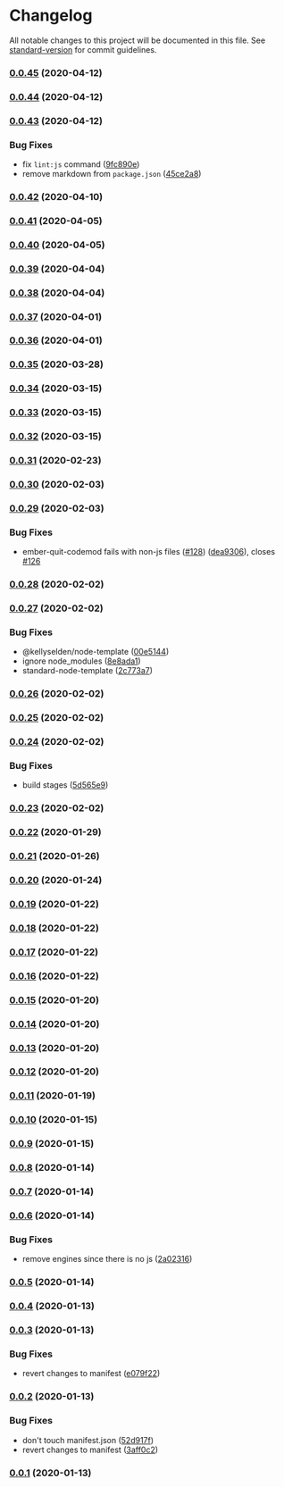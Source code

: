 # Changelog

All notable changes to this project will be documented in this file. See [standard-version](https://github.com/conventional-changelog/standard-version) for commit guidelines.

### [0.0.45](https://github.com/ember-cli/ember-cli-update-codemods-manifest/compare/ember-cli-update-codemods-manifest@0.0.44...ember-cli-update-codemods-manifest@0.0.45) (2020-04-12)

### [0.0.44](https://github.com/ember-cli/ember-cli-update-codemods-manifest/compare/ember-cli-update-codemods-manifest@0.0.43...ember-cli-update-codemods-manifest@0.0.44) (2020-04-12)

### [0.0.43](https://github.com/ember-cli/ember-cli-update-codemods-manifest/compare/ember-cli-update-codemods-manifest@0.0.42...ember-cli-update-codemods-manifest@0.0.43) (2020-04-12)


### Bug Fixes

* fix `lint:js` command ([9fc890e](https://github.com/ember-cli/ember-cli-update-codemods-manifest/commit/9fc890e0eff55a200bb88b1b6fb3f7e35f948707))
* remove markdown from `package.json` ([45ce2a8](https://github.com/ember-cli/ember-cli-update-codemods-manifest/commit/45ce2a8c6dc731185ce74a30c6766b9564c08b30))

### [0.0.42](https://github.com/ember-cli/ember-cli-update-codemods-manifest/compare/ember-cli-update-codemods-manifest@0.0.41...ember-cli-update-codemods-manifest@0.0.42) (2020-04-10)

### [0.0.41](https://github.com/ember-cli/ember-cli-update-codemods-manifest/compare/ember-cli-update-codemods-manifest@0.0.40...ember-cli-update-codemods-manifest@0.0.41) (2020-04-05)

### [0.0.40](https://github.com/ember-cli/ember-cli-update-codemods-manifest/compare/ember-cli-update-codemods-manifest@0.0.39...ember-cli-update-codemods-manifest@0.0.40) (2020-04-05)

### [0.0.39](https://github.com/ember-cli/ember-cli-update-codemods-manifest/compare/ember-cli-update-codemods-manifest@0.0.38...ember-cli-update-codemods-manifest@0.0.39) (2020-04-04)

### [0.0.38](https://github.com/ember-cli/ember-cli-update-codemods-manifest/compare/ember-cli-update-codemods-manifest@0.0.37...ember-cli-update-codemods-manifest@0.0.38) (2020-04-04)

### [0.0.37](https://github.com/ember-cli/ember-cli-update-codemods-manifest/compare/ember-cli-update-codemods-manifest@0.0.36...ember-cli-update-codemods-manifest@0.0.37) (2020-04-01)

### [0.0.36](https://github.com/ember-cli/ember-cli-update-codemods-manifest/compare/ember-cli-update-codemods-manifest@0.0.35...ember-cli-update-codemods-manifest@0.0.36) (2020-04-01)

### [0.0.35](https://github.com/ember-cli/ember-cli-update-codemods-manifest/compare/ember-cli-update-codemods-manifest@0.0.34...ember-cli-update-codemods-manifest@0.0.35) (2020-03-28)

### [0.0.34](https://github.com/ember-cli/ember-cli-update-codemods-manifest/compare/ember-cli-update-codemods-manifest@0.0.33...ember-cli-update-codemods-manifest@0.0.34) (2020-03-15)

### [0.0.33](https://github.com/ember-cli/ember-cli-update-codemods-manifest/compare/ember-cli-update-codemods-manifest@0.0.32...ember-cli-update-codemods-manifest@0.0.33) (2020-03-15)

### [0.0.32](https://github.com/ember-cli/ember-cli-update-codemods-manifest/compare/ember-cli-update-codemods-manifest@0.0.31...ember-cli-update-codemods-manifest@0.0.32) (2020-03-15)

### [0.0.31](https://github.com/ember-cli/ember-cli-update-codemods-manifest/compare/ember-cli-update-codemods-manifest@0.0.30...ember-cli-update-codemods-manifest@0.0.31) (2020-02-23)

### [0.0.30](https://github.com/ember-cli/ember-cli-update-codemods-manifest/compare/ember-cli-update-codemods-manifest@0.0.29...ember-cli-update-codemods-manifest@0.0.30) (2020-02-03)

### [0.0.29](https://github.com/ember-cli/ember-cli-update-codemods-manifest/compare/ember-cli-update-codemods-manifest@0.0.28...ember-cli-update-codemods-manifest@0.0.29) (2020-02-03)


### Bug Fixes

* ember-quit-codemod fails with non-js files ([#128](https://github.com/ember-cli/ember-cli-update-codemods-manifest/issues/128)) ([dea9306](https://github.com/ember-cli/ember-cli-update-codemods-manifest/commit/dea9306c5cd0a5b451c4948ea51749dfd1e62e20)), closes [#126](https://github.com/ember-cli/ember-cli-update-codemods-manifest/issues/126)

### [0.0.28](https://github.com/ember-cli/ember-cli-update-codemods-manifest/compare/ember-cli-update-codemods-manifest@0.0.27...ember-cli-update-codemods-manifest@0.0.28) (2020-02-02)

### [0.0.27](https://github.com/ember-cli/ember-cli-update-codemods-manifest/compare/ember-cli-update-codemods-manifest@0.0.26...ember-cli-update-codemods-manifest@0.0.27) (2020-02-02)


### Bug Fixes

* @kellyselden/node-template ([00e5144](https://github.com/ember-cli/ember-cli-update-codemods-manifest/commit/00e5144d522c706da65e26bd0a56ebec225d9f81))
* ignore node_modules ([8e8ada1](https://github.com/ember-cli/ember-cli-update-codemods-manifest/commit/8e8ada1c4582727948f380eaec84b140bc58e4c1))
* standard-node-template ([2c773a7](https://github.com/ember-cli/ember-cli-update-codemods-manifest/commit/2c773a780ee8f0f58bba3969def5649d92e48720))

### [0.0.26](https://github.com/ember-cli/ember-cli-update-codemods-manifest/compare/ember-cli-update-codemods-manifest@0.0.25...ember-cli-update-codemods-manifest@0.0.26) (2020-02-02)

### [0.0.25](https://github.com/ember-cli/ember-cli-update-codemods-manifest/compare/ember-cli-update-codemods-manifest@0.0.24...ember-cli-update-codemods-manifest@0.0.25) (2020-02-02)

### [0.0.24](https://github.com/ember-cli/ember-cli-update-codemods-manifest/compare/ember-cli-update-codemods-manifest@0.0.23...ember-cli-update-codemods-manifest@0.0.24) (2020-02-02)


### Bug Fixes

* build stages ([5d565e9](https://github.com/ember-cli/ember-cli-update-codemods-manifest/commit/5d565e97505ae44e9d9cb7e8ae992838178fcbc6))

### [0.0.23](https://github.com/ember-cli/ember-cli-update-codemods-manifest/compare/ember-cli-update-codemods-manifest@0.0.22...ember-cli-update-codemods-manifest@0.0.23) (2020-02-02)

### [0.0.22](https://github.com/ember-cli/ember-cli-update-codemods-manifest/compare/ember-cli-update-codemods-manifest@0.0.21...ember-cli-update-codemods-manifest@0.0.22) (2020-01-29)

### [0.0.21](https://github.com/ember-cli/ember-cli-update-codemods-manifest/compare/ember-cli-update-codemods-manifest@0.0.20...ember-cli-update-codemods-manifest@0.0.21) (2020-01-26)

### [0.0.20](https://github.com/ember-cli/ember-cli-update-codemods-manifest/compare/ember-cli-update-codemods-manifest@0.0.19...ember-cli-update-codemods-manifest@0.0.20) (2020-01-24)

### [0.0.19](https://github.com/ember-cli/ember-cli-update-codemods-manifest/compare/ember-cli-update-codemods-manifest@0.0.18...ember-cli-update-codemods-manifest@0.0.19) (2020-01-22)

### [0.0.18](https://github.com/ember-cli/ember-cli-update-codemods-manifest/compare/ember-cli-update-codemods-manifest@0.0.17...ember-cli-update-codemods-manifest@0.0.18) (2020-01-22)

### [0.0.17](https://github.com/ember-cli/ember-cli-update-codemods-manifest/compare/ember-cli-update-codemods-manifest@0.0.16...ember-cli-update-codemods-manifest@0.0.17) (2020-01-22)

### [0.0.16](https://github.com/ember-cli/ember-cli-update-codemods-manifest/compare/ember-cli-update-codemods-manifest@0.0.15...ember-cli-update-codemods-manifest@0.0.16) (2020-01-22)

### [0.0.15](https://github.com/ember-cli/ember-cli-update-codemods-manifest/compare/ember-cli-update-codemods-manifest@0.0.14...ember-cli-update-codemods-manifest@0.0.15) (2020-01-20)

### [0.0.14](https://github.com/ember-cli/ember-cli-update-codemods-manifest/compare/ember-cli-update-codemods-manifest@0.0.13...ember-cli-update-codemods-manifest@0.0.14) (2020-01-20)

### [0.0.13](https://github.com/ember-cli/ember-cli-update-codemods-manifest/compare/ember-cli-update-codemods-manifest@0.0.12...ember-cli-update-codemods-manifest@0.0.13) (2020-01-20)

### [0.0.12](https://github.com/ember-cli/ember-cli-update-codemods-manifest/compare/ember-cli-update-codemods-manifest@0.0.11...ember-cli-update-codemods-manifest@0.0.12) (2020-01-20)

### [0.0.11](https://github.com/ember-cli/ember-cli-update-codemods-manifest/compare/ember-cli-update-codemods-manifest@0.0.10...ember-cli-update-codemods-manifest@0.0.11) (2020-01-19)

### [0.0.10](https://github.com/ember-cli/ember-cli-update-codemods-manifest/compare/ember-cli-update-codemods-manifest@0.0.9...ember-cli-update-codemods-manifest@0.0.10) (2020-01-15)

### [0.0.9](https://github.com/ember-cli/ember-cli-update-codemods-manifest/compare/ember-cli-update-codemods-manifest@0.0.8...ember-cli-update-codemods-manifest@0.0.9) (2020-01-15)

### [0.0.8](https://github.com/ember-cli/ember-cli-update-codemods-manifest/compare/ember-cli-update-codemods-manifest@0.0.7...ember-cli-update-codemods-manifest@0.0.8) (2020-01-14)

### [0.0.7](https://github.com/ember-cli/ember-cli-update-codemods-manifest/compare/ember-cli-update-codemods-manifest@0.0.6...ember-cli-update-codemods-manifest@0.0.7) (2020-01-14)

### [0.0.6](https://github.com/ember-cli/ember-cli-update-codemods-manifest/compare/ember-cli-update-codemods-manifest@0.0.5...ember-cli-update-codemods-manifest@0.0.6) (2020-01-14)


### Bug Fixes

* remove engines since there is no js ([2a02316](https://github.com/ember-cli/ember-cli-update-codemods-manifest/commit/2a0231642f648f3f71d99785c0e1a50ee5e0bd65))

### [0.0.5](https://github.com/ember-cli/ember-cli-update-codemods-manifest/compare/ember-cli-update-codemods-manifest@0.0.4...ember-cli-update-codemods-manifest@0.0.5) (2020-01-14)

### [0.0.4](https://github.com/ember-cli/ember-cli-update-codemods-manifest/compare/ember-cli-update-codemods-manifest@0.0.3...ember-cli-update-codemods-manifest@0.0.4) (2020-01-13)

### [0.0.3](https://github.com/ember-cli/ember-cli-update-codemods-manifest/compare/ember-cli-update-codemods-manifest@0.0.2...ember-cli-update-codemods-manifest@0.0.3) (2020-01-13)


### Bug Fixes

* revert changes to manifest ([e079f22](https://github.com/ember-cli/ember-cli-update-codemods-manifest/commit/e079f2207e946e69f55706be74600a23e40912e0))

### [0.0.2](https://github.com/ember-cli/ember-cli-update-codemods-manifest/compare/ember-cli-update-codemods-manifest@0.0.1...ember-cli-update-codemods-manifest@0.0.2) (2020-01-13)


### Bug Fixes

* don't touch manifest.json ([52d917f](https://github.com/ember-cli/ember-cli-update-codemods-manifest/commit/52d917f2f00b14dbe5fb763d45eeec1f38219dce))
* revert changes to manifest ([3aff0c2](https://github.com/ember-cli/ember-cli-update-codemods-manifest/commit/3aff0c28dee2baacd0abffe7a75f5e5df94294b2))

### [0.0.1](https://github.com/ember-cli/ember-cli-update-codemods-manifest/compare/ember-cli-update-codemods-manifest@0.0.0...ember-cli-update-codemods-manifest@0.0.1) (2020-01-13)
